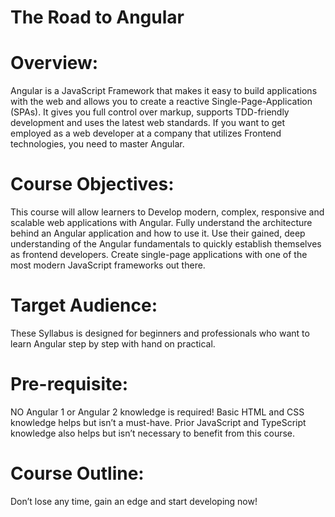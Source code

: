 # The Road to Angular
# Overview: 
Angular is a JavaScript Framework that makes it easy to build applications with the web and allows you to create a reactive Single-Page-Application (SPAs). It gives you full control over markup, supports TDD-friendly development and uses the latest web standards. If you want to get employed as a web developer at a company that utilizes Frontend technologies, you need to master Angular. 
# Course Objectives: 
This course will allow learners to Develop modern, complex, responsive and scalable web applications with Angular. Fully understand the architecture behind an Angular application and how to use it. Use their gained, deep understanding of the Angular fundamentals to quickly establish themselves as frontend developers. Create single-page applications with one of the most modern JavaScript frameworks out there. 
# Target Audience: 
These Syllabus is designed for beginners and professionals who want to learn Angular step by step with hand on practical. 
# Pre-requisite: 
NO Angular 1 or Angular 2 knowledge is required! Basic HTML and CSS knowledge helps but isn’t a must-have. Prior JavaScript and TypeScript knowledge also helps but isn’t necessary to benefit from this course. 
# Course Outline: 
Don’t lose any time, gain an edge and start developing now! 

